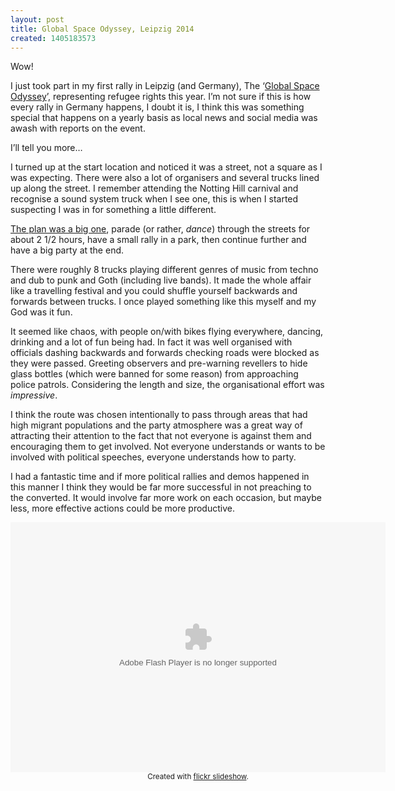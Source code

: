```yaml
---
layout: post
title: Global Space Odyssey, Leipzig 2014
created: 1405183573
---
```

<p>Wow!</p><p>I just took part in my first rally in Leipzig (and Germany), The &lsquo;<a href="http://www.gso-le.de/" target="_blank">Global Space Odyssey</a>&rsquo;, representing refugee rights this year. I&rsquo;m not sure if this is how every rally in Germany happens, I doubt it is, I think this was something special that happens on a yearly basis as local news and social media was awash with reports on the event.</p><p>I&rsquo;ll tell you more&hellip;</p><p>I turned up at the start location and noticed it was a street, not a square as I was expecting. There were also a lot of organisers and several trucks lined up along the street. I remember attending the Notting Hill carnival and recognise a sound system truck when I see one, this is when I started suspecting I was in for something a little different.</p><p><a href="https://mapsengine.google.com/map/u/0/edit?mid=zGFGp3OsMpWk.kXhKzDpUgve4" target="_blank">The plan was a big one</a>, parade (or rather, <em>dance</em>) through the streets for about 2 1/2 hours, have a small rally in a park, then continue further and have a big party at the end.</p><p>There were roughly 8 trucks playing different genres of music from techno and dub to punk and Goth (including live bands). It made the whole affair like a travelling festival and you could shuffle yourself backwards and forwards between trucks. I once played something like this myself and my God was it fun.</p><p>It seemed like chaos, with people on/with bikes flying everywhere, dancing, drinking and a lot of fun being had. In fact it was well organised with officials dashing backwards and forwards checking roads were blocked as they were passed. Greeting observers and pre-warning revellers to hide glass bottles (which were banned for some reason) from approaching police patrols. Considering the length and size, the organisational effort was <em>impressive</em>.</p><p>I think the route was chosen intentionally to pass through areas that had high migrant populations and the party atmosphere was a great way of attracting their attention to the fact that not everyone is against them and encouraging them to get involved. Not everyone understands or wants to be involved with political speeches, everyone understands how to party.</p><p>I had a fantastic time and if more political rallies and demos happened in this manner I think they would be far more successful in not preaching to the converted. It would involve far more work on each occasion, but maybe less, more effective actions could be more productive.</p><div style="width:600px;height:400px;text-align:center;margin:auto;"><object classid="clsid:d27cdb6e-ae6d-11cf-96b8-444553540000" codebase="http://download.macromedia.com/pub/shockwave/cabs/flash/swflash.cab#version=6,0,40,0" height="400" width="600"><param name="flashvars" value="offsite=true&amp;lang=en-us&amp;page_show_url=%2Fphotos%2Fchrischinchilla%2Fsets%2F72157645646617774%2Fshow&amp;page_show_back_url=%2Fphotos%2Fchrischinchilla%2Fsets%2F72157645646617774%2F&amp;set_id=72157645646617774" /><param name="allowFullScreen" value="true" /><param name="src" value="https://www.flickr.com/apps/slideshow/show.swf?v=71649" /><embed allowfullscreen="true" flashvars="offsite=true&amp;lang=en-us&amp;page_show_url=%2Fphotos%2Fchrischinchilla%2Fsets%2F72157645646617774%2Fshow&amp;page_show_back_url=%2Fphotos%2Fchrischinchilla%2Fsets%2F72157645646617774%2F&amp;set_id=72157645646617774" height="400" src="https://www.flickr.com/apps/slideshow/show.swf?v=71649" type="application/x-shockwave-flash" width="600"></embed></object><br /><small>Created with <a href="http://www.flickrslideshow.com">flickr slideshow</a>.</small></div><div style="width:600px;height:400px;text-align:center;margin:auto;">&nbsp;</div>
